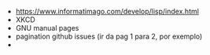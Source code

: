 - https://www.informatimago.com/develop/lisp/index.html
- XKCD
- GNU manual pages
- pagination github issues (ir da pag 1 para 2, por exemplo)
- 
